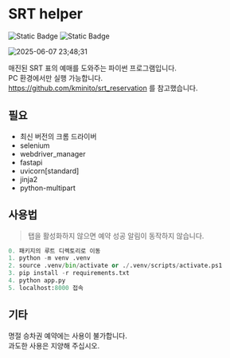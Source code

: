 # SRT helper 
<p>
    <img alt="Static Badge" src="https://img.shields.io/badge/python-3.13-blue?style=flat&logo=python&logoColor=white">
    <img alt="Static Badge" src="https://img.shields.io/badge/google chrome-latest-white?style=flat&logo=googlechrome&logoColor=white">
</p>

![2025-06-07 23;48;31](https://github.com/user-attachments/assets/510d5d27-50a4-4cf3-803b-e15a774c2cc7)

매진된 SRT 표의 예매를 도와주는 파이썬 프로그램입니다.  
PC 환경에서만 실행 가능합니다.  
https://github.com/kminito/srt_reservation 를 참고했습니다.

  
## 필요
- 최신 버전의 크롬 드라이버
- selenium
- webdriver_manager
- fastapi
- uvicorn[standard]
- jinja2
- python-multipart


## 사용법
> 탭을 활성화하지 않으면 예약 성공 알림이 동작하지 않습니다.

```py
0. 패키지의 루트 디렉토리로 이동
1. python -m venv .venv
2. source .venv/bin/activate or ./.venv/scripts/activate.ps1
3. pip install -r requirements.txt
4. python app.py
5. localhost:8000 접속
```


## 기타  
명절 승차권 예약에는 사용이 불가합니다.   
과도한 사용은 지양해 주십시오.

